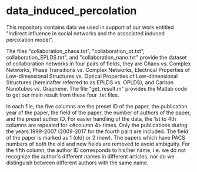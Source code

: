 # data_induced_percolation
This repository contains data we used in support of our work entitled "Indirect influence in social networks and the associated induced percolation model".

The files "collaboration_chaos.txt", "collaboration_pt.txt", collaboration_EPLDS.txt", and "collaboration_nano.txt" provide the dataset of collaboration networks in four pairs of fields, they are Chaos vs. Complex Networks, Phase Transitions vs. Complex Networks, Electrical Properties of Low-dimensional Structures vs. Optical Properties of Low-dimensional Structures (hereinafter referred to as EPLDS vs. OPLDS), and Carbon Nanotubes vs. Graphene. The file "get_result.m" provides the Matlab code to get our main result from these four .txt files.

In each file, the five columns are the preset ID of the paper, the publication year of the paper, the field of the paper, the number of authors of the paper, and the preset author ID. For easier handling of the data, the 1st to 4th columns are repeated for <#column 4> times. Only the publications during the years 1999-2007 (2009-2017 for the fourth pair) are included. The field of the paper is marked as 1 (old) or 2 (new). The papers which have PACS numbers of both the old and new fields are removed to avoid ambiguity. For the fifth column, the author ID corresponds to his/her name, i.e. we do not recognize the author's different names in different articles, nor do we distinguish between different authors with the same name.
